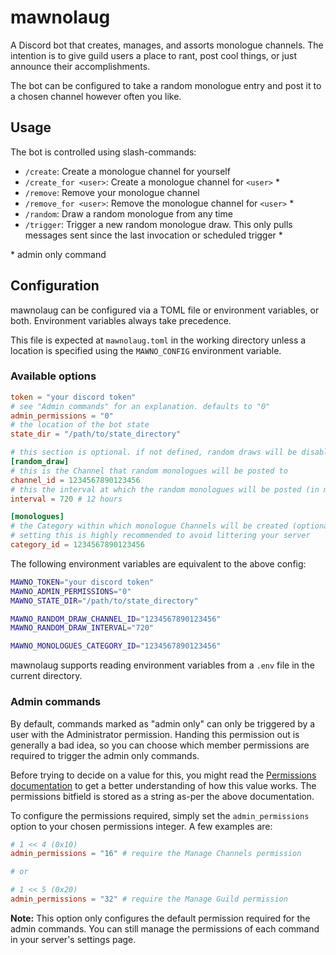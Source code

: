 # mawnolaug

A Discord bot that creates, manages, and assorts monologue channels. The intention is to give guild users a place to rant, post cool things, or just announce their accomplishments.

The bot can be configured to take a random monologue entry and post it to a chosen channel however often you like.

## Usage

The bot is controlled using slash-commands:

- `/create`: Create a monologue channel for yourself
- `/create_for <user>`: Create a monologue channel for `<user>` \*
- `/remove`: Remove your monologue channel
- `/remove_for <user>`: Remove the monologue channel for `<user>` \*
- `/random`: Draw a random monologue from any time
- `/trigger`: Trigger a new random monologue draw. This only pulls messages sent since the last invocation or scheduled trigger \*

\* admin only command

## Configuration

mawnolaug can be configured via a TOML file or environment variables, or both. Environment variables always take precedence.

This file is expected at `mawnolaug.toml` in the working directory unless a location is specified using the `MAWNO_CONFIG` environment variable.

### Available options

```toml
token = "your discord token"
# see "Admin commands" for an explanation. defaults to "0"
admin_permissions = "0"
# the location of the bot state
state_dir = "/path/to/state_directory"

# this section is optional. if not defined, random draws will be disabled.
[random_draw]
# this is the Channel that random monologues will be posted to
channel_id = 1234567890123456
# this the interval at which the random monologues will be posted (in minutes)
interval = 720 # 12 hours

[monologues]
# the Category within which monologue Channels will be created (optional)
# setting this is highly recommended to avoid littering your server
category_id = 1234567890123456
```

The following environment variables are equivalent to the above config:

```sh
MAWNO_TOKEN="your discord token"
MAWNO_ADMIN_PERMISSIONS="0"
MAWNO_STATE_DIR="/path/to/state_directory"

MAWNO_RANDOM_DRAW_CHANNEL_ID="1234567890123456"
MAWNO_RANDOM_DRAW_INTERVAL="720"

MAWNO_MONOLOGUES_CATEGORY_ID="1234567890123456"
```

mawnolaug supports reading environment variables from a `.env` file in the current directory.

### Admin commands

By default, commands marked as "admin only" can only be triggered by a user with the Administrator permission. Handing this permission out is generally a bad idea, so you can choose which member permissions are required to trigger the admin only commands.

Before trying to decide on a value for this, you might read the [Permissions documentation](https://discord.com/developers/docs/topics/permissions) to get a better understanding of how this value works. The permissions bitfield is stored as a string as-per the above documentation.

To configure the permissions required, simply set the `admin_permissions` option to your chosen permissions integer. A few examples are:

```toml
# 1 << 4 (0x10)
admin_permissions = "16" # require the Manage Channels permission

# or

# 1 << 5 (0x20)
admin_permissions = "32" # require the Manage Guild permission
```

**Note:** This option only configures the default permission required for the admin commands. You can still manage the permissions of each command in your server's settings page.
